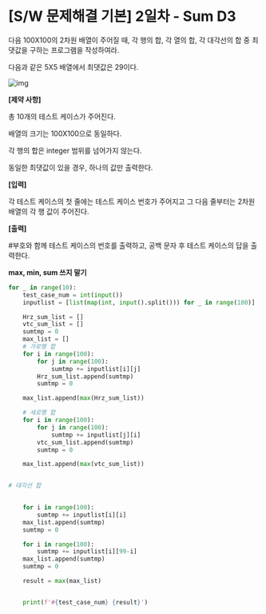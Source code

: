 

# [S/W 문제해결 기본] 2일차 - Sum D3



다음 100X100의 2차원 배열이 주어질 때, 각 행의 합, 각 열의 합, 각 대각선의 합 중 최댓값을 구하는 프로그램을 작성하여라.

다음과 같은 5X5 배열에서 최댓값은 29이다.

![img](https://swexpertacademy.com/main/common/fileDownload.do?downloadType=CKEditorImages&fileId=AV2XTaX6DVkBBASl)


**[제약 사항]**

총 10개의 테스트 케이스가 주어진다.

배열의 크기는 100X100으로 동일하다.

각 행의 합은 integer 범위를 넘어가지 않는다.

동일한 최댓값이 있을 경우, 하나의 값만 출력한다.

**[입력]**

각 테스트 케이스의 첫 줄에는 테스트 케이스 번호가 주어지고 그 다음 줄부터는 2차원 배열의 각 행 값이 주어진다.

**[출력]**

\#부호와 함께 테스트 케이스의 번호를 출력하고, 공백 문자 후 테스트 케이스의 답을 출력한다.



**max, min, sum 쓰지 말기**



```python
for _ in range(10):
    test_case_num = int(input())
    inputlist = [list(map(int, input().split())) for _ in range(100)]

    Hrz_sum_list = []
    vtc_sum_list = []
    sumtmp = 0
    max_list = []
    # 가로행 합 
    for i in range(100):
        for j in range(100):
            sumtmp += inputlist[i][j]
        Hrz_sum_list.append(sumtmp)
        sumtmp = 0 

    max_list.append(max(Hrz_sum_list))

    # 세로행 합
    for i in range(100):
        for j in range(100):
            sumtmp += inputlist[j][i]
        vtc_sum_list.append(sumtmp)
        sumtmp = 0 

    max_list.append(max(vtc_sum_list))


# 대각선 합
    

    for i in range(100):
        sumtmp += inputlist[i][i]
    max_list.append(sumtmp)
    sumtmp = 0

    for i in range(100):
        sumtmp += inputlist[i][99-i]
    max_list.append(sumtmp)
    sumtmp = 0

    result = max(max_list)


    print(f'#{test_case_num} {result}')
```



